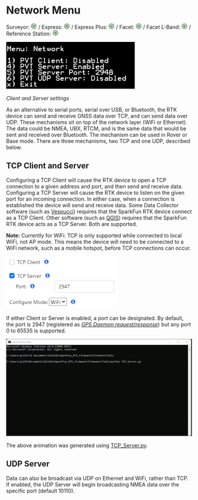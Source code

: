# Network Menu

Surveyor: ![Feature Supported](img/Icons/GreenDot.png) / Express: ![Feature Supported](img/Icons/GreenDot.png) / Express Plus: ![Feature Supported](img/Icons/GreenDot.png) / Facet: ![Feature Supported](img/Icons/GreenDot.png) / Facet L-Band: ![Feature Supported](img/Icons/GreenDot.png) / Reference Station: ![Feature Supported](img/Icons/GreenDot.png)

![Client and Server settings](<img/Terminal/SparkFun RTK Network Menu.png>)

*Client and Server settings*

As an alternative to serial ports, serial over USB, or Bluetooth, the RTK device can send and receive GNSS data over TCP, and can send data over UDP.   These mechanisms sit on top of the network layer (WiFi or Ethernet).  The data could be NMEA, UBX, RTCM, and is the same data that would be sent and received over Bluetooth.  The mechanism can be used in Rover or Base mode.  There are three mechanisms, two TCP and one UDP, described below.

## TCP Client and Server

Configuring a TCP Client will cause the RTK device to open a TCP connection to a given address and port, and then send and receive data.  Configuring a TCP Server will cause the RTK device to listen on the given port for an incoming connection.  In either case, when a connection is established the device will send and receive data.
Some Data Collector software (such as [Vespucci](gis_software.md#vespucci)) requires that the SparkFun RTK device connect as a TCP Client. Other software (such as [QGIS](gis_software.md#qgis)) requires that the SparkFun RTK device acts as a TCP Server. Both are supported.

**Note:** Currently for WiFi: TCP is only supported while connected to local WiFi, not AP mode. This means the device will need to be connected to a WiFi network, such as a mobile hotspot, before TCP connections can occur.

![TCP Port Entry](img/WiFi%20Config/SparkFun%20RTK%20Config%20-%20TCP%20Port.png)

If either Client or Server is enabled, a port can be designated. By default, the port is 2947 (registered as [*GPS Daemon request/response*](https://tcp-udp-ports.com/port-2948.htm)) but any port 0 to 65535 is supported.

![Ethernet TCP Client connection](img/Terminal/TCP_Client.gif)

The above animation was generated using [TCP_Server.py](https://github.com/sparkfun/SparkFun_RTK_Everywhere_Firmware/blob/main/Firmware/Tools/TCP_Server.py).

## UDP Server

Data can also be broadcast via UDP on Ethernet and WiFi, rather than TCP. If enabled, the UDP Server will begin broadcasting NMEA data over the specific port (default 10110).

